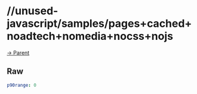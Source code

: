 
# //unused-javascript/samples/pages+cached+noadtech+nomedia+nocss+nojs

[→ Parent](../..)


## Raw


```yaml
p90range: 0

```


